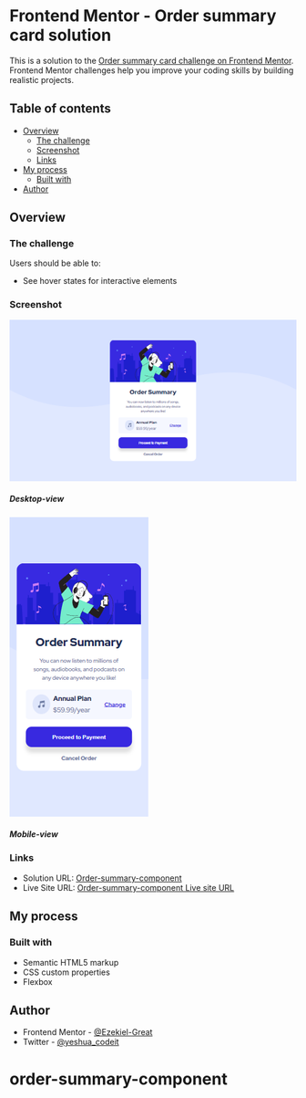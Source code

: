 # Frontend Mentor - Order summary card solution

This is a solution to the [Order summary card challenge on Frontend Mentor](https://www.frontendmentor.io/challenges/order-summary-component-QlPmajDUj). Frontend Mentor challenges help you improve your coding skills by building realistic projects. 

## Table of contents

- [Overview](#overview)
  - [The challenge](#the-challenge)
  - [Screenshot](#screenshot)
  - [Links](#links)
- [My process](#my-process)
  - [Built with](#built-with)
- [Author](#author)

## Overview

### The challenge

Users should be able to:

- See hover states for interactive elements


### Screenshot

![Alt text](<images/Frontend Mentor-Order-summary-card-Desktop-view.png>) 
##### Desktop-view

![Alt text](images/Frontend-Mentor-Order-summary-card-Mobile-view.png)
##### Mobile-view
### Links

- Solution URL: [Order-summary-component](https://github.com/Ezekiel-Great/order-summary-component)
- Live Site URL: [Order-summary-component Live site URL]( https://ezekiel-great.github.io/order-summary-component/)



## My process

### Built with


- Semantic HTML5 markup
- CSS custom properties
- Flexbox



## Author

- Frontend Mentor - [@Ezekiel-Great](https://www.frontendmentor.io/profile/Ezekiel-Great)
- Twitter - [@yeshua_codeit](https://www.twitter.com/yeshua_codeit)


# order-summary-component
